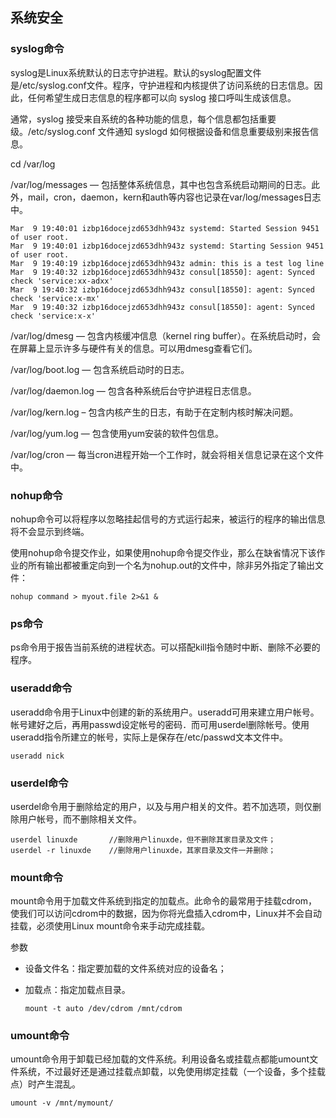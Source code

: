 ## 系统安全

### syslog命令

syslog是Linux系统默认的日志守护进程。默认的syslog配置文件是/etc/syslog.conf文件。程序，守护进程和内核提供了访问系统的日志信息。因此，任何希望生成日志信息的程序都可以向 syslog 接口呼叫生成该信息。

通常，syslog 接受来自系统的各种功能的信息，每个信息都包括重要级。/etc/syslog.conf 文件通知 syslogd 如何根据设备和信息重要级别来报告信息。

cd   /var/log

 /var/log/messages — 包括整体系统信息，其中也包含系统启动期间的日志。此外，mail，cron，daemon，kern和auth等内容也记录在var/log/messages日志中。

```
Mar  9 19:40:01 izbp16docejzd653dhh943z systemd: Started Session 9451 of user root.
Mar  9 19:40:01 izbp16docejzd653dhh943z systemd: Starting Session 9451 of user root.
Mar  9 19:40:19 izbp16docejzd653dhh943z admin: this is a test log line
Mar  9 19:40:32 izbp16docejzd653dhh943z consul[18550]: agent: Synced check 'service:xx-adxx'
Mar  9 19:40:32 izbp16docejzd653dhh943z consul[18550]: agent: Synced check 'service:x-mx'
Mar  9 19:40:32 izbp16docejzd653dhh943z consul[18550]: agent: Synced check 'service:x-x' 
```

/var/log/dmesg — 包含内核缓冲信息（kernel ring buffer）。在系统启动时，会在屏幕上显示许多与硬件有关的信息。可以用dmesg查看它们。

/var/log/boot.log — 包含系统启动时的日志。

 /var/log/daemon.log — 包含各种系统后台守护进程日志信息。

/var/log/kern.log – 包含内核产生的日志，有助于在定制内核时解决问题。

 /var/log/yum.log — 包含使用yum安装的软件包信息。

/var/log/cron — 每当cron进程开始一个工作时，就会将相关信息记录在这个文件中。

### nohup命令

nohup命令可以将程序以忽略挂起信号的方式运行起来，被运行的程序的输出信息将不会显示到终端。

使用nohup命令提交作业，如果使用nohup命令提交作业，那么在缺省情况下该作业的所有输出都被重定向到一个名为nohup.out的文件中，除非另外指定了输出文件：

```
nohup command > myout.file 2>&1 &
```

### ps命令

ps命令用于报告当前系统的进程状态。可以搭配kill指令随时中断、删除不必要的程序。

### useradd命令

useradd命令用于Linux中创建的新的系统用户。useradd可用来建立用户帐号。帐号建好之后，再用passwd设定帐号的密码．而可用userdel删除帐号。使用useradd指令所建立的帐号，实际上是保存在/etc/passwd文本文件中。

```
useradd nick
```

### userdel命令

userdel命令用于删除给定的用户，以及与用户相关的文件。若不加选项，则仅删除用户帐号，而不删除相关文件。

```
userdel linuxde       //删除用户linuxde，但不删除其家目录及文件；
userdel -r linuxde    //删除用户linuxde，其家目录及文件一并删除；
```

### mount命令

mount命令用于加载文件系统到指定的加载点。此命令的最常用于挂载cdrom，使我们可以访问cdrom中的数据，因为你将光盘插入cdrom中，Linux并不会自动挂载，必须使用Linux mount命令来手动完成挂载。

参数

- 设备文件名：指定要加载的文件系统对应的设备名；

- 加载点：指定加载点目录。

  ```
  mount -t auto /dev/cdrom /mnt/cdrom
  ```

### umount命令

umount命令用于卸载已经加载的文件系统。利用设备名或挂载点都能umount文件系统，不过最好还是通过挂载点卸载，以免使用绑定挂载（一个设备，多个挂载点）时产生混乱。

```
umount -v /mnt/mymount/
```

